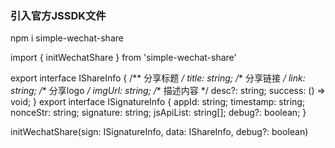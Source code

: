 ### 引入官方JSSDK文件

npm i simple-wechat-share

import { initWechatShare } from 'simple-wechat-share'

export interface IShareInfo {
    /** 分享标题 */
    title: string;
    /** 分享链接 */
    link: string;
    /** 分享logo */
    imgUrl: string;
    /** 描述内容 */
    desc?: string;
    success: () => void;
}
export interface ISignatureInfo {
    appId: string;
    timestamp: string;
    nonceStr: string;
    signature: string;
    jsApiList: string[];
    debug?: boolean;
}

initWechatShare(sign: ISignatureInfo, data: IShareInfo, debug?: boolean)